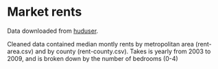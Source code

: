 Market rents
============

Data downloaded from [huduser](http://www.huduser.org/datasets/50per.html).  

Cleaned data contained median montly rents by metropolitan area (rent-area.csv) and by county (rent-county.csv).  Takes is yearly from 2003 to 2009, and is broken down by the number of bedrooms (0-4)

